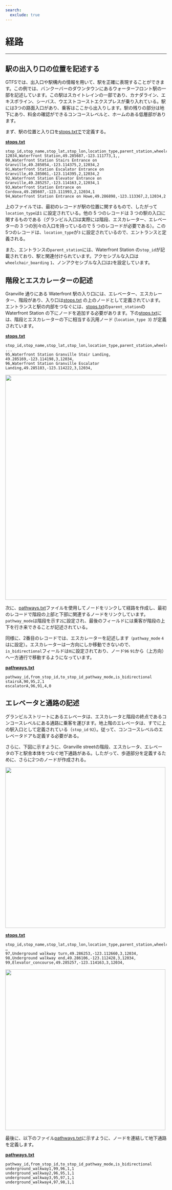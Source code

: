 ```yaml
---
search:
  exclude: true
---
```


# 経路

<hr>

## 駅の出入り口の位置を記述する

GTFSでは、出入口や駅構内の情報を用いて、駅を正確に表現することができます。この例では、バンクーバーのダウンタウンにあるウォーターフロント駅の一部を記述しています。この駅はスカイトレインの一部であり、カナダライン、エキスポライン、シーバス、ウエストコーストエクスプレスが乗り入れている。駅には3つの路面入口があり、乗客はここから出入りします。駅の残りの部分は地下にあり、料金の確認ができるコンコースレベルと、ホームのある低層部があります。

まず、駅の位置と入り口を[stops.txtで](../../reference/#pathwaystxt)で定義する。

[**stops.txt**](../../reference/#stopstxt)

    stop_id,stop_name,stop_lat,stop_lon,location_type,parent_station,wheelchair_boarding
    12034,Waterfront Station,49.285687,-123.111773,1,,
    90,Waterfront Station Stairs Entrance on Granville,49.285054,-123.114375,2,12034,2
    91,Waterfront Station Escalator Entrance on Granville,49.285061,-123.114395,2,12034,2
    92,Waterfront Station Elevator Entrance on Granville,49.285257,-123.114163,2,12034,1
    93,Waterfront Station Entrance on Cordova,49.285607,-123.111993,2,12034,1
    94,Waterfront Station Entrance on Howe,49.286898,-123.113367,2,12034,2

上のファイルでは、最初のレコードが駅の位置に関するもので、したがって`location_type`は`1` に設定されている。他の 5 つのレコードは 3 つの駅の入口に関するものである（グランビル入口は実際には階段、エスカレーター、エレベーターの 3 つの別々の入口を持っているので 5 つのレコードが必要である）。この5つのレコードは、`location_type`が`3` に設定されているので、エントランスと定義される。

また、エントランスの`parent_station`には、Waterfront Station の`stop_id`が記載されており、駅と関連付けられています。アクセシブルな入口は`wheelchair_boarding` `1`、ノンアクセシブルな入口は`2`を設定しています。

## 階段とエスカレーターの記述

Granville 通りにある Waterfront 駅の入り口には、エレベーター、エスカレーター、階段があり、入り口は[stops.txt](../../reference/#stopstxt) の上のノードとして定義されています。エントランスと駅の内部をつなぐには、[stops.txt](../../reference/#stopstxt)の`parent_station`の Waterfront Station の下にノードを追加する必要があります。下の[stops.txt](../../reference/#stopstxt)には、階段とエスカレーターの下に相当する汎用ノード (`location_type 3`) が定義されています。

[**stops.txt**](../../reference/#stopstxt)

    stop_id,stop_name,stop_lat,stop_lon,location_type,parent_station,wheelchair_boarding
    ...
    95,Waterfront Station Granville Stair Landing, 49.285169,-123.114198,3,12034,
    96,Waterfront Station Granville Escalator Landing,49.285183,-123.114222,3,12034,

<img class="center" src="../../../assets/pathways.png" width=700px>

次に、[pathways.txt](../../reference/#pathwaystxt)ファイルを使用してノードをリンクして経路を作成し、最初のレコードで階段の上部と下部に関連するノードをリンクしています。`pathway_mode`は階段を示す`2`に設定され、最後のフィールドには乗客が階段の上下を行き来できることが記述されている。

同様に、2番目のレコードでは、エスカレーターを記述します`（pathway_mode` `4`はに設定）。エスカレーターは一方向にしか移動できないので、`is_bidirectional`フィールドは`0`に設定されており、ノード`96` `91`から（上方向）へ一方通行で移動するようになっています。

[**pathways.txt**](../../reference/#pathwaystxt)

    pathway_id,from_stop_id,to_stop_id_pathway_mode,is_bidirectional
    stairsA,90,95,2,1
    escalatorA,96,91,4,0

## エレベータと通路の記述

グランビルストリートにあるエレベータは、エスカレータと階段の終点であるコンコースレベルにある通路に乗客を運びます。地上階のエレベータは、すでに上の駅入口として定義されている（`stop_id` `92`）。従って、コンコースレベルのエレベータドアも定義する必要がある。

さらに、下図に示すように、Granville streetの階段、エスカレータ、エレベータの下と駅舎本体をつなぐ地下通路がある。したがって、歩道部分を定義するために、さらに2つのノードが作成される。

<img class="center" src="../../../assets/pathways-2.png" width=500px>

[**stops.txt**](../../reference/#stopstxt)

    stop_id,stop_name,stop_lat,stop_lon,location_type,parent_station,wheelchair_boarding
    …
    97,Underground walkway turn,49.286253,-123.112660,3,12034,
    98,Underground walkway end,49.286106,-123.112428,3,12034,
    99,Elevator_concourse,49.285257,-123.114163,3,12034,

<img class="center" src="../../../assets/pathways-3.png" width=500px>

最後に、以下のファイル[pathways.txt](../../reference/#pathwaystxt)に示すように、ノードを連結して地下通路を定義します。

[**pathways.txt**](../../reference/#pathwaystxt)

    pathway_id,from_stop_id,to_stop_id_pathway_mode,is_bidirectional
    underground_walkway1,99,96,1,1
    underground_walkway2,96,95,1,1
    underground_walkway3,95,97,1,1
    underground_walkway4,97,98,1,1
